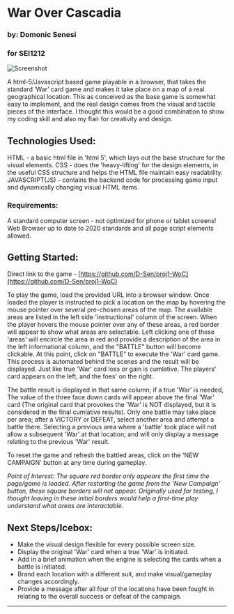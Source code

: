 # War Over Cascadia

### by: Domonic Senesi
### for SEI1212

![Screenshot](https://github.com/D-Sen/proj1-woc/blob/main/screenshot.png)

A html-5/Javascript based game playable in a browser, that takes the standard ‘War’ card game and makes it take place on a map of a real geographical location. This as conceived as the base game is somewhat easy to implement, and the real design comes from the visual and tactile pieces of the interface. I thought this would be a good combination to show my coding skill and also my flair for creativity and design.



## Technologies Used:
HTML - a basic html file in 'html 5', which lays out the base structure for the visual elements.
CSS - does the 'heavy-lifting' for the design elements, in the useful CSS structure and helps the HTML file maintain easy readability.
JAVASCRIPT(JS) - contains the backend code for processing game input and dynamically changing visual HTML items.

### Requirements: 
A standard computer screen - not optimized for phone or tablet screens!
Web Browser up to date to 2020 standards and all page script elements allowed.


## Getting Started:

Direct link to the game - 
[https://github.com/D-Sen/proj1-WoC](https://github.com/D-Sen/proj1-WoC)

To play the game, load the provided URL into a browser window. Once loaded the player is instructed to pick a location on the map by hovering the mouse pointer over  several pre-chosen areas of the map. The available areas are listed in the left side 'instructional' column of the screen. When the player hovers the mouse pointer over any of these areas, a red border will appear to show what areas are selectable. Left clicking one of these 'areas' will encircle the area in red and provide a description of the area in the left informational column, and the "BATTLE" button will become clickable. At this point, click on "BATTLE" to execute the 'War' card game. This process is automated behind the scenes and the result will be displayed. Just like true 'War' card loss or gain is cumlative. The players' card appears on the left, and the foes' on the right.

The battle result is displayed in that same column; if a true 'War' is needed, The value of the three face down cards will appear above the final 'War' card (The original card that provokes the 'War' is NOT displayed, but it is considered in the final cumlative results). Only one battle may take place per area; after a VICTORY or DEFEAT, select another area and attempt a battle there. Selecting a previous area where a 'battle' took place will not allow a subsequent 'War' at that location; and will only display a message relating to the previous 'War' result.

To reset the game and refresh the battled areas, click on the 'NEW CAMPAIGN' button at any time during gameplay.
 
_Point of Interest: The square red border only appears the first time the page/game is loaded. After restarting the game from the 'New Campaign' button, these square borders will not appear. Originally used for testing, I thought leaving in these initial borders would help a first-time play understand what areas are interactable._


## Next Steps/Icebox:
* Make the visual design flexible for every possible screen size. 
* Display the original 'War' card when a true 'War' is initiated.
* Add in a brief animation when the engine is selecting the cards when a battle is initiated.
* Brand each location with a different suit, and make visual/gameplay changes accordingly.
* Provide a message after all four of the locations have been fought in relating to the overall success or defeat of the campaign.

***

